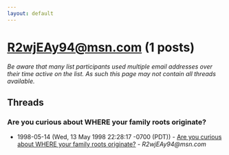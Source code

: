 ```yaml
---
layout: default
---
```


# R2wjEAy94@msn.com (1 posts)

_Be aware that many list participants used multiple email addresses over their time active on the list. As such this page may not contain all threads available._

## Threads

### Are you curious about WHERE your family roots originate?
+ 1998-05-14 (Wed, 13 May 1998 22:28:17 -0700 (PDT)) - [Are you curious about WHERE your family roots originate?](/archive/1998/05/72768fb4f5707da27a804504ab883e148f01ebf4277800e9d8de1ea4c6e94ef0) - _R2wjEAy94@msn.com_

